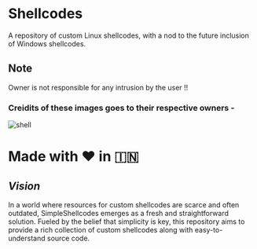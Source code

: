 # Shellcodes
A repository of custom Linux shellcodes, with a nod to the future inclusion of Windows shellcodes.

## Note

Owner is not responsible for any intrusion by the user !!

### Creidits of these images goes to their respective owners - 
![shell](https://github.com/vatsalgupta67/Shellcodes/assets/71017420/f22a619d-c75c-4645-a4f4-8b657a12ae8d)

# Made with :heart: in :india:	


## *Vision*

In a world where resources for custom shellcodes are scarce and often outdated, SimpleShellcodes emerges as a fresh and straightforward solution. Fueled by the belief that simplicity is key, this repository aims to provide a rich collection of custom shellcodes along with easy-to-understand source code.




